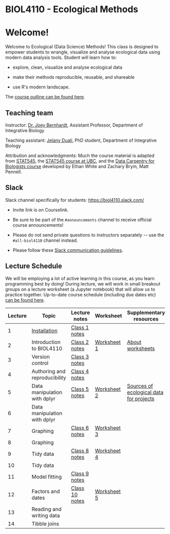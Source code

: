 # BIOL4110 - Ecological Methods

# Welcome!

Welcome to Ecological (Data Science) Methods! This class is designed to empower students to wrangle, visualize and analyse ecological data using modern data analysis tools. Student will learn how to:

-   explore, clean, visualize and analyse ecological data

-   make their methods reproducible, reusable, and shareable

-   use R's modern landscape.

The [course outline can be found here](https://calendar.uoguelph.ca/syllabi/2024-fall/biol-4110-01-biol_4110_01/index.html).

## Teaching team

Instructor: [Dr. Joey Bernhardt](https://www.bernhardtlab.org/), Assistant Professor, Department of Integrative Biology

Teaching assistant: [Jelany Duali](https://www.uoguelph.ca/ib/node/1915), PhD student, Department of Integrative Biology

Attribution and acknowledgments: Much the course material is adapted from [STAT545](https://stat545.com/), the [STAT545 course at UBC](https://stat545.stat.ubc.ca/), and the [Data Carpentry for Biologists course](https://datacarpentry.org/semester-biology/) developed by Ethan White and Zachary Brym, Matt Pennell.

## Slack

Slack channel specifically for students: <https://biol4110.slack.com/>

-   Invite link is on Courselink.

-   Be sure to be part of the `#announcements` channel to receive official course announcements!

-   Please do not send private questions to instructors separately -- use the `#all-biol4110` channel instead.

-   Please follow these [Slack communication guidelines](https://htmlpreview.github.io/?https://github.com/BIOL4110/BIOL4110-course-website/blob/main/content/slack_communication.html).

## Lecture Schedule

We will be employing a lot of active learning in this course, as you learn programming best by doing! During lecture, we will work in small breakout groups on a lecture worksheet (a Jupyter notebook) that will allow us to practice together. Up-to-date course schedule (including due dates etc) [can be found here](https://docs.google.com/spreadsheets/d/1XCHy3uUEuU_KMlzEBVErvB13R-Ka06vargoKFpHReaE/edit?gid=0#gid=0).

| Lecture | Topic                                                                                                                                     | Lecture notes                                                                                                                               | Worksheet                                                                                                           | Supplementary resources                                                                                                                        |
|---------------|---------------|---------------|---------------|---------------|
| 1       | [Installation](https://htmlpreview.github.io/?https://github.com/BIOL4110/BIOL4110-course-website/blob/main/content/notes/notes-a00.html) | [Class 1 notes](https://htmlpreview.github.io/?https://github.com/BIOL4110/BIOL4110-course-website/blob/main/content/notes/notes-a00.html)  |                                                                                                                     |                                                                                                                                                |
| 2       | Introduction to BIOL4110                                                                                                                  | [Class 2 notes](https://htmlpreview.github.io/?https://github.com/BIOL4110/BIOL4110-course-website/blob/main/content/notes/notes-a01.html)  | [Worksheet 1](https://github.com/BIOL4110/BIOL4110-course-website/blob/main/content/worksheets/worksheet_a01.ipynb) | [About worksheets](https://htmlpreview.github.io/?https://github.com/BIOL4110/BIOL4110-course-website/blob/main/content/worksheets-about.html) |
| 3       | Version control                                                                                                                           | [Class 3 notes](https://htmlpreview.github.io/?https://github.com/BIOL4110/BIOL4110-course-website/blob/main/content/notes/notes-a02.html)  |                                                                                                                     |                                                                                                                                                |
| 4       | Authoring and reproducibility                                                                                                             | [Class 4 notes](https://htmlpreview.github.io/?https://github.com/BIOL4110/BIOL4110-course-website/blob/main/content/notes/notes-a03.html)  |                                                                                                                     |                                                                                                                                                |
| 5       | Data manipulation with dplyr                                                                                                              | [Class 5 notes](https://htmlpreview.github.io/?https://github.com/BIOL4110/BIOL4110-course-website/blob/main/content/notes/notes-a04.html)  | [Worksheet 2](https://github.com/BIOL4110/BIOL4110-course-website/blob/main/content/worksheets/worksheet_a02.ipynb) | [Sources of ecological data for projects](https://docs.google.com/document/d/1HYU0wAj1xpkmN1RBFVeSJrC8fqoj5FyAjU5iMNnc8Zc/edit?usp=sharing)    |
| 6       | Data manipulation with dplyr                                                                                                              |                                                                                                                                             |                                                                                                                     |                                                                                                                                                |
| 7       | Graphing                                                                                                                                  | [Class 6 notes](https://htmlpreview.github.io/?https://github.com/BIOL4110/BIOL4110-course-website/blob/main/content/notes/notes-a06.html)  | [Worksheet 3](https://github.com/BIOL4110/BIOL4110-course-website/blob/main/content/worksheets/worksheet_a03.ipynb) |                                                                                                                                                |
| 8       | Graphing                                                                                                                                  |                                                                                                                                             |                                                                                                                     |                                                                                                                                                |
| 9       | Tidy data                                                                                                                                 | [Class 8 notes](https://htmlpreview.github.io/?https://github.com/BIOL4110/BIOL4110-course-website/blob/main/content/notes/notes-a08.html)  | [Worksheet 4](https://github.com/BIOL4110/BIOL4110-course-website/blob/main/content/worksheets/worksheet_a04.ipynb) |                                                                                                                                                |
| 10      | Tidy data                                                                                                                                 |                                                                                                                                             |                                                                                                                     |                                                                                                                                                |
| 11      | Model fitting                                                                                                                             | [Class 9 notes](https://htmlpreview.github.io/?https://github.com/BIOL4110/BIOL4110-course-website/blob/main/content/notes/notes-a09.html)  |                                                                                                                     |                                                                                                                                                |
| 12      | Factors and dates                                                                                                                         | [Class 10 notes](https://htmlpreview.github.io/?https://github.com/BIOL4110/BIOL4110-course-website/blob/main/content/notes/notes-a10.html) | [Worksheet 5](https://github.com/BIOL4110/BIOL4110-course-website/blob/main/content/worksheets/worksheet_a05.ipynb) |                                                                                                                                                |
| 13      | Reading and writing data                                                                                                                  |                                                                                                                                             |                                                                                                                     |                                                                                                                                                |
| 14      | Tibble joins                                                                                                                              |                                                                                                                                             |                                                                                                                     |                                                                                                                                                |
